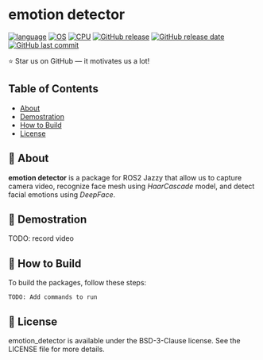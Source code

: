 # emotion detector
[![language](https://img.shields.io/badge/language-python-239120)](#)
[![OS](https://img.shields.io/badge/OS-Ubuntu_24.04-0078D4)](#)
[![CPU](https://img.shields.io/badge/CPU-x86%2C%20x64%2C%20ARM%2C%20ARM64-FF8C00)](#)
[![GitHub release](https://img.shields.io/badge/release-v1.0.0-4493f8)](#)
[![GitHub release date](https://img.shields.io/badge/release_date-february_2025-96981c)](#)
[![GitHub last commit](https://img.shields.io/badge/last_commit-february_2025-96981c)](#)

⭐ Star us on GitHub — it motivates us a lot!

## Table of Contents
- [About](#-about)
- [Demostration](#-demostration)
- [How to Build](#-how-to-build)
- [License](#-license)

## 🚀 About

**emotion detector** is a package for ROS2 Jazzy that allow us to capture camera video, recognize face mesh using *HaarCascade* model, and detect facial emotions using *DeepFace*.

## 🎥 Demostration
TODO: record video



## 📝 How to Build

To build the packages, follow these steps:

```shell
TODO: Add commands to run

```

## 📃 License

emotion_detector is available under the BSD-3-Clause license. See the LICENSE file for more details.
